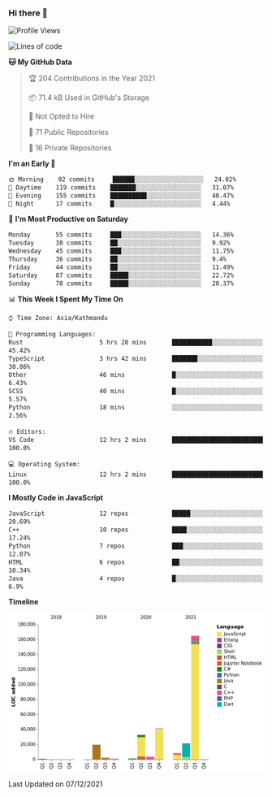 ### Hi there 👋


<!--START_SECTION:waka-->
![Profile Views](http://img.shields.io/badge/Profile%20Views-0-blue)

![Lines of code](https://img.shields.io/badge/From%20Hello%20World%20I%27ve%20Written-299%20Thousand%20lines%20of%20code-blue)

**🐱 My GitHub Data** 

> 🏆 204 Contributions in the Year 2021
 > 
> 📦 71.4 kB Used in GitHub's Storage 
 > 
> 🚫 Not Opted to Hire
 > 
> 📜 71 Public Repositories 
 > 
> 🔑 16 Private Repositories  
 > 
**I'm an Early 🐤** 

```text
🌞 Morning    92 commits     ██████░░░░░░░░░░░░░░░░░░░   24.02% 
🌆 Daytime    119 commits    ███████░░░░░░░░░░░░░░░░░░   31.07% 
🌃 Evening    155 commits    ██████████░░░░░░░░░░░░░░░   40.47% 
🌙 Night      17 commits     █░░░░░░░░░░░░░░░░░░░░░░░░   4.44%

```
📅 **I'm Most Productive on Saturday** 

```text
Monday       55 commits     ███░░░░░░░░░░░░░░░░░░░░░░   14.36% 
Tuesday      38 commits     ██░░░░░░░░░░░░░░░░░░░░░░░   9.92% 
Wednesday    45 commits     ███░░░░░░░░░░░░░░░░░░░░░░   11.75% 
Thursday     36 commits     ██░░░░░░░░░░░░░░░░░░░░░░░   9.4% 
Friday       44 commits     ██░░░░░░░░░░░░░░░░░░░░░░░   11.49% 
Saturday     87 commits     █████░░░░░░░░░░░░░░░░░░░░   22.72% 
Sunday       78 commits     █████░░░░░░░░░░░░░░░░░░░░   20.37%

```


📊 **This Week I Spent My Time On** 

```text
⌚︎ Time Zone: Asia/Kathmandu

💬 Programming Languages: 
Rust                     5 hrs 28 mins       ███████████░░░░░░░░░░░░░░   45.42% 
TypeScript               3 hrs 42 mins       ███████░░░░░░░░░░░░░░░░░░   30.86% 
Other                    46 mins             █░░░░░░░░░░░░░░░░░░░░░░░░   6.43% 
SCSS                     40 mins             █░░░░░░░░░░░░░░░░░░░░░░░░   5.57% 
Python                   18 mins             ░░░░░░░░░░░░░░░░░░░░░░░░░   2.56%

🔥 Editors: 
VS Code                  12 hrs 2 mins       █████████████████████████   100.0%

💻 Operating System: 
Linux                    12 hrs 2 mins       █████████████████████████   100.0%

```

**I Mostly Code in JavaScript** 

```text
JavaScript               12 repos            █████░░░░░░░░░░░░░░░░░░░░   20.69% 
C++                      10 repos            ████░░░░░░░░░░░░░░░░░░░░░   17.24% 
Python                   7 repos             ███░░░░░░░░░░░░░░░░░░░░░░   12.07% 
HTML                     6 repos             ██░░░░░░░░░░░░░░░░░░░░░░░   10.34% 
Java                     4 repos             █░░░░░░░░░░░░░░░░░░░░░░░░   6.9%

```


**Timeline**

![Chart not found](https://raw.githubusercontent.com/voidash/voidash/main/charts/bar_graph.png) 


 Last Updated on 07/12/2021
<!--END_SECTION:waka-->


<!--
**voidash/voidash** is a ✨ _special_ ✨ repository because its `README.md` (this file) appears on your GitHub profile.

Here are some ideas to get you started:

- 🔭 I’m currently working on ...
- 🌱 I’m currently learning ...
- 👯 I’m looking to collaborate on ...
- 🤔 I’m looking for help with ...
- 💬 Ask me about ...
- 📫 How to reach me: ...
- 😄 Pronouns: ...
- ⚡ Fun fact: ...
-->
